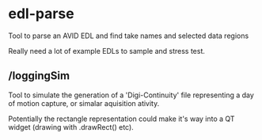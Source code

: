 # edl-parse
Tool to parse an AVID EDL and find take names and selected data regions

Really need a lot of example EDLs to sample and stress test.

## /loggingSim

Tool to simulate the generation of a 'Digi-Continuity' file representing a day of motion capture, or simalar aquisition ativity.

Potentially the rectangle representation could make it's way into a QT widget (drawing with .drawRect() etc).


